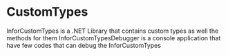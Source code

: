 # CustomTypes

InforCustomTypes is a .NET Library that contains custom types as well the methods for them
InforCustomTypesDebugger is a console application that have few codes that can debug the InforCustomTypes
